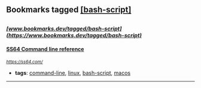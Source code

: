 ## Bookmarks tagged [[bash-script]](https://www.bookmarks.dev/search?q=[bash-script])

_<sup><sup>[www.bookmarks.dev/tagged/bash-script](https://www.bookmarks.dev/tagged/bash-script)</sup></sup>_
---
#### [SS64 Command line reference](https://ss64.com/)
_<sup>https://ss64.com/</sup>_

* **tags**: [command-line](../tagged/command-line.md), [linux](../tagged/linux.md), [bash-script](../tagged/bash-script.md), [macos](../tagged/macos.md)
---
